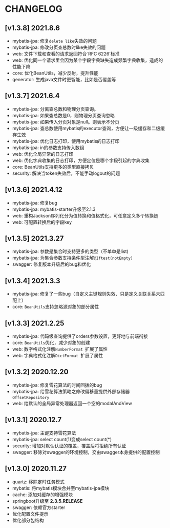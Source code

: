 # CHANGELOG

## [v1.3.8] 2021.8.6

* mybatis-jpa: 修复`delete like`失效的问题
* mybatis-jpa: 修改分页查总数时like失效的问题
* web: 文件下载和查看的请求返回符合`RFC 6226'标准
* web: 优化同一个请求里会因为某个字段字典缺失造成频繁字典收集，造成的性能下降
* core: 优化BeanUtils，减少反射，提升性能
* generator: 生成java文件时更智能，比如是否覆盖等

## [v1.3.7] 2021.6.4

* mybatis-jpa: 分离查总数和物理分页查询。
* mybatis-jpa: 如果查总数是0，则物理分页查询忽略
* mybatis-jpa: 如果传入分页对象是null。则表示不分页
* mybatis-jpa: 查总数使用mybatis的executor查询，方便让一级缓存和二级缓存生效
* mybatis-jpa: 优化日志打印，使用mybatis的日志打印
* mybatis-jpa: in的参数支持传入数组
* web: 优化全局异常的日志打印
* web: 优化字典收集的日志打印，方便定位是哪个字段引起的字典收集
* core: BeanUtils支持更多的类型直接拷贝
* security: 解决当token失效后，不能手动logout的问题

## [v1.3.6] 2021.4.12

* mybatis-jpa: 修复bug
* mybatis-jpa: mybatis-starter升级至2.1.3
* web: 重构Jackson序列化分为值转换和值格式化，可任意定义多个转换链
* web: 可配置转换后的字段key

## [v1.3.5] 2021.3.27

* mybatis-jpa: 参数是集合时支持更多的类型（不单单是list)
* mybatis-jpa: 为集合参数支持条件型注解`@Iftest(notEmpty)`
* swagger:  修复版本升级后的bug和优化

## [v1.3.4] 2021.3.3

* mybatis-jpa: 修复了一些bug（自定义主键规则失效、只是定义关联关系未匹配上）
* core:  `BeanUtils`支持忽略源对象的部分属性

## [v1.3.3] 2021.2.25

* mybatis-jpa: 代码级查询提供了orders参数设置，更好地与前端衔接
* core:  `BeanUtils`优化，减少对象的创建
* web: 数字格式化注解`NumberFormat `扩展了属性
* web: 字典格式化注解`DictFormat `扩展了属性

## [v1.3.2] 2020.12.20

* mybatis-jpa: 修复雪花算法的时间回拨的bug
* mybatis-jpa:  给雪花算法策略之修改偏移量提供外部存储器`OffsetRepository `
* web: 给默认的全局异常处理器返回一个空的modalAndView

## [v1.3.1] 2020.12.7

* mybatis-jpa: 主键支持雪花算法
* mybatis-jpa:  select count(1)变成select count(*)
* security: 增加对默认认证的覆盖，覆盖后将拒绝所有认证
* swagger: 移除对swagger的环境控制，交由swagger本身提供的配置控制

## [v1.3.0] 2020.11.27

* quartz: 移除定时任务模式
* mybatis: 将mybatis模块合并至mybatis-jpa模块
* cache: 添加对缓存的增强模块
* springboot升级至 **2.3.5.RELEASE**  
* swagger: 依赖官方starter
* 优化配置文件提示
* 优化部分包结构